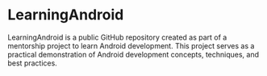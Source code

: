# LearningAndroid
LearningAndroid is a public GitHub repository created as part of a mentorship project to learn Android development. This project serves as a practical demonstration of Android development concepts, techniques, and best practices.
